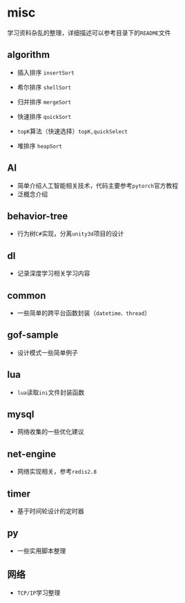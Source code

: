 # misc
学习资料杂乱的整理，详细描述可以参考目录下的`README`文件


## algorithm

- 插入排序 `insertSort`

- 希尔排序 `shellSort`

- 归并排序 `mergeSort`

- 快速排序 `quickSort`

- `topK`算法（快速选择）`topK,quickSelect`

- 堆排序 `heapSort`


## AI

- 简单介绍人工智能相关技术，代码主要参考`pytorch`官方教程
- 泛概念介绍

## behavior-tree

- 行为树`C#`实现，分离`unity3d`项目的设计

## dl
- 记录深度学习相关学习内容

## common
- 一些简单的跨平台函数封装（`datetime、thread`）

## gof-sample
- 设计模式一些简单例子

## lua
- `lua`读取`ini`文件封装函数

## mysql
- 网络收集的一些优化建议

## net-engine
- 网络实现相关，参考`redis2.8`

## timer
- 基于时间轮设计的定时器

## py
- 一些实用脚本整理

## 网络
- `TCP/IP`学习整理